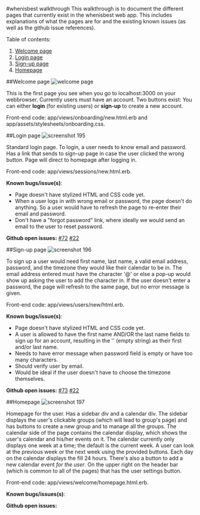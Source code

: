 #whenisbest walkthrough
This walkthrough is to document the different pages that currently exist in the whenisbest web app.
This includes explanations of what the pages are for and the existing known issues (as well as the github issue references). 

Table of contents:

1. [Welcome page](#welcome-page)
1. [Login page](#login-page)
1. [Sign-up page](#sign-up-page)
1. [Homepage](#homepage)

##Welcome page
![welcome page](https://cloud.githubusercontent.com/assets/16448052/23838060/dfd5ca64-0767-11e7-8f8f-95b60c516a86.png)

This is the first page you see when you go to localhost:3000 on your webbrowser. Currently users must have an account. Two buttons exist: You can either **login** (for existing users) or **sign-up** to create a new account.

Front-end code: app/views/onboarding/new.html.erb and app/assets/stylesheets/onboarding.css.

##Login page
![screenshot 195](https://cloud.githubusercontent.com/assets/16448052/23841864/be4165ba-0786-11e7-910e-db27c90b2364.png)

Standard login page. To login, a user needs to know email and password. Has a link that sends to sign-up page in case the user clicked the wrong button. Page will direct to homepage after logging in. 

Front-end code: app/views/sessions/new.html.erb.

**Known bugs/issue(s)**:
* Page doesn't have stylized HTML and CSS code yet.
* When a user logs in with wrong email or password, the page doesn't do anything. So a user would have to refresh the page to re-enter their email and password.
* Don't have a "forgot password" link, where ideally we would send an email to the user to reset password. 

**Github open issues:** [#72](https://github.com/WhenIsBest/whenisbest/issues/72) [#22](https://github.com/WhenIsBest/whenisbest/issues/22)

##Sign-up page
![screenshot 196](https://cloud.githubusercontent.com/assets/16448052/23842794/465c7ff6-078d-11e7-8e2c-5f2ff3237890.png)

To sign up a user would need first name, last name, a valid email address, password, and the timezone they would like their calendar to be in. The email address entered must have the character '@' or else a pop-up would show up asking the user to add the character in. If the user doesn't enter a password, the page will refresh to the same page, but no error message is given.

Front-end code: app/views/users/new/html.erb.

**Known bugs/issue(s)**:
* Page doesn't have stylized HTML and CSS code yet.
* A user is allowed to have the first name AND/OR the last name fields to sign up for an account, resulting in the '' (empty string) as their first and/or last name.
* Needs to have error message when password field is empty or have too many characters.
* Should verify user by email.
* Would be ideal if the user doesn't have to choose the timezone themselves.

**Github open issues:** [#73](https://github.com/WhenIsBest/whenisbest/issues/73) [#22](https://github.com/WhenIsBest/whenisbest/issues/22)

##Homepage
![screenshot 197](https://cloud.githubusercontent.com/assets/16448052/23875164/d1d1b480-080e-11e7-98f4-23b4a87fc206.png)

Homepage for the user. Has a sidebar div and a calendar div. The sidebar displays the user's clickable groups (which will lead to group's page) and has buttons to create a new group and to manage all the groups. The calendar side of the page contains the calendar display, which shows the user's calendar and his/her events on it. The calendar currently only displays one week at a time; the default is the current week. A user can look at the previous week or the next week using the provided buttons. Each day on the calendar displays the fill 24 hours. There's also a button to add a new calendar event *for the user*. On the upper right on the header bar (which is common to all of the pages) that has the user settings button.

Front-end code: app/views/welcome/homepage.html.erb.

**Known bugs/issues(s)**:

**Github open issues:**
